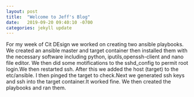 ```yaml
---
layout: post
title:  "Welcome to Jeff's Blog"
date:   2019-09-20 09:40:10 -0700
categories: jekyll update
---
```

 For my week of Cit DEsign we worked on creating two ansible playbooks. We created 
an ansible master and target container then installed them with the necessary 
software including python, iputils,openssh-client and nano file editor. We  then did some 
motifications to the sshd_config to permit root login.We then restarted ssh. After this we added the host 
(target) to the etc/ansible. I then pinged the target to check.Next we generated ssh keys and ssh into the
target container.It worked fine. We then created the playbooks and ran them.